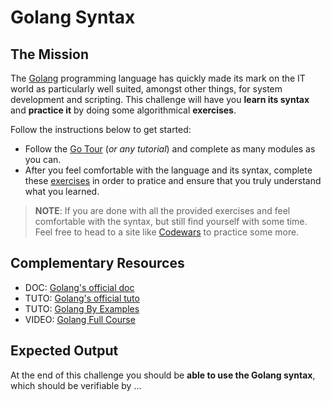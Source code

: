 # Golang Syntax

## The Mission

The [Golang](https://go.dev/) programming language has quickly made its mark on the IT world as particularly well suited, amongst other things, for system development and scripting. This challenge will have you **learn its syntax** and **practice it** by doing some algorithmical **exercises**.

Follow the instructions below to get started:

- Follow the [Go Tour](https://go.dev/tour/welcome/1) (_or any tutorial_) and complete as many modules as you can.
- After you feel comfortable with the language and its syntax, complete these [exercises](./exercises.md) in order to pratice and ensure that you truly understand what you learned.

> **NOTE**: If you are done with all the provided exercises and feel comfortable with the syntax, but still find yourself with some time. Feel free to head to a site like [Codewars](https://www.codewars.com/) to practice some more.

## Complementary Resources

* DOC: [Golang's official doc](https://go.dev/doc/)
* TUTO: [Golang's official tuto](https://go.dev/doc/tutorial/getting-started)
* TUTO: [Golang By Examples](https://gobyexample.com/)
* VIDEO: [Golang Full Course](https://m.youtube.com/watch?v=yyUHQIec83I)

## Expected Output

At the end of this challenge you should be **able to use the Golang syntax**, which should be verifiable by ...
